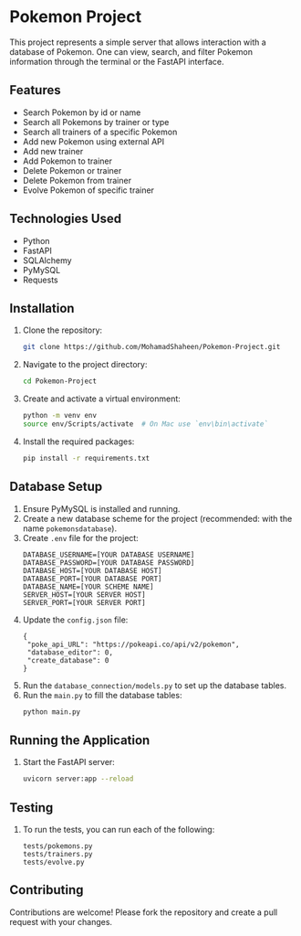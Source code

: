 # Pokemon Project

This project represents a simple server that allows interaction with a database of Pokemon. One can view, search, and filter Pokemon information through the terminal or the FastAPI interface.

## Features

- Search Pokemon by id or name
- Search all Pokemons by trainer or type
- Search all trainers of a specific Pokemon
- Add new Pokemon using external API
- Add new trainer
- Add Pokemon to trainer
- Delete Pokemon or trainer
- Delete Pokemon from trainer
- Evolve Pokemon of specific trainer

## Technologies Used

- Python
- FastAPI
- SQLAlchemy
- PyMySQL
- Requests

## Installation

1. Clone the repository:
    ```sh
    git clone https://github.com/MohamadShaheen/Pokemon-Project.git
    ```
2. Navigate to the project directory:
    ```sh
    cd Pokemon-Project
    ```
3. Create and activate a virtual environment:
    ```sh
    python -m venv env
    source env/Scripts/activate  # On Mac use `env\bin\activate`
    ```
4. Install the required packages:
    ```sh
    pip install -r requirements.txt
    ```

## Database Setup

1. Ensure PyMySQL is installed and running.
2. Create a new database scheme for the project (recommended: with the name `pokemonsdatabase`).
3. Create `.env` file for the project:
   ```
   DATABASE_USERNAME=[YOUR DATABASE USERNAME]
   DATABASE_PASSWORD=[YOUR DATABASE PASSWORD]
   DATABASE_HOST=[YOUR DATABASE HOST]
   DATABASE_PORT=[YOUR DATABASE PORT]
   DATABASE_NAME=[YOUR SCHEME NAME]
   SERVER_HOST=[YOUR SERVER HOST]
   SERVER_PORT=[YOUR SERVER PORT]
   ```
4. Update the `config.json` file:
   ```
   {
    "poke_api_URL": "https://pokeapi.co/api/v2/pokemon",
    "database_editor": 0,
    "create_database": 0
   }
   ```
5. Run the `database_connection/models.py` to set up the database tables.
6. Run the `main.py` to fill the database tables:
    ```sh
    python main.py
    ```

## Running the Application

1. Start the FastAPI server:
    ```sh
    uvicorn server:app --reload
    ```

## Testing

1. To run the tests, you can run each of the following:
    ```
    tests/pokemons.py
    tests/trainers.py
    tests/evolve.py
    ```

## Contributing

Contributions are welcome! Please fork the repository and create a pull request with your changes.

